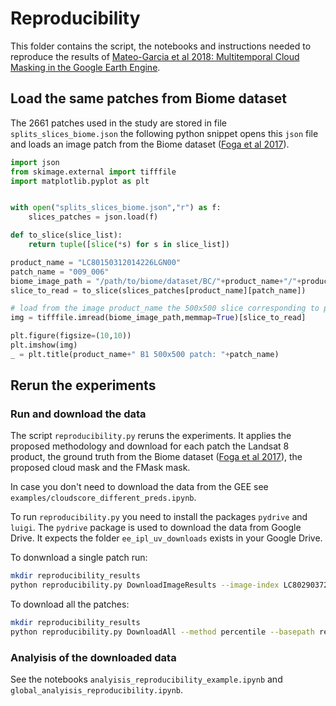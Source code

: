 # Reproducibility

This folder contains the script, the notebooks and instructions needed to reproduce the results of [Mateo-Garcia et al 2018: Multitemporal Cloud Masking in the Google Earth Engine](http://dx.doi.org/10.3390/rs10071079).

## Load the same patches from Biome dataset

The 2661 patches used in the study are stored in file `splits_slices_biome.json` the following python snippet opens this `json` file and loads an image patch from the Biome dataset ([Foga et al 2017](http://doi.org/10.5066/F7251GDH)).

```python
import json
from skimage.external import tifffile
import matplotlib.pyplot as plt


with open("splits_slices_biome.json","r") as f:
    slices_patches = json.load(f)

def to_slice(slice_list):
    return tuple([slice(*s) for s in slice_list])

product_name = "LC80150312014226LGN00"
patch_name = "009_006"
biome_image_path = "/path/to/biome/dataset/BC/"+product_name+"/"+product_name+"_B1.TIF"
slice_to_read = to_slice(slices_patches[product_name][patch_name])

# load from the image product_name the 500x500 slice corresponding to patch 009_006 
img = tifffile.imread(biome_image_path,memmap=True)[slice_to_read]

plt.figure(figsize=(10,10))
plt.imshow(img)
_ = plt.title(product_name+" B1 500x500 patch: "+patch_name)
``` 

## Rerun the experiments

### Run and download the data

The script `reproducibility.py` reruns the experiments. It applies the proposed methodology and download for each patch the Landsat 8 product, the ground truth from the Biome dataset ([Foga et al 2017](http://doi.org/10.5066/F7251GDH)), the proposed cloud mask and the FMask mask.

In case you don't need to download the data from the GEE see `examples/cloudscore_different_preds.ipynb`. 

To run `reproducibility.py` you need to install the packages `pydrive` and `luigi`. The `pydrive` package is used to download the data from Google Drive. It expects the folder `ee_ipl_uv_downloads` exists in your Google Drive. 

To donwnload a single patch run:

```bash
mkdir reproducibility_results
python reproducibility.py DownloadImageResults --image-index LC80290372013257LGN00 --split 013_011 --method percentile --basepath reproducibility_results
```

To download all the patches:

```bash
mkdir reproducibility_results
python reproducibility.py DownloadAll --method percentile --basepath reproducibility_results
```

### Analyisis of the downloaded data

See the notebooks `analyisis_reproducibility_example.ipynb` and `global_analyisis_reproducibility.ipynb`.